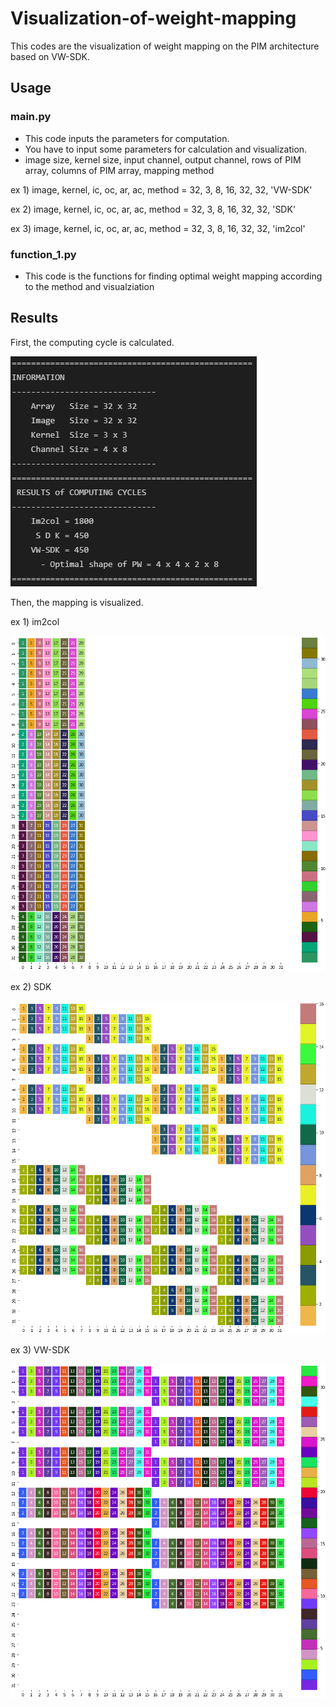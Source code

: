 # Visualization-of-weight-mapping

This codes are the visualization of weight mapping on the PIM architecture based on VW-SDK. 

## Usage
### main.py

* This code inputs the parameters for computation.
* You have to input some parameters for calculation and visualization.
* image size, kernel size, input channel, output channel, rows of PIM array, columns of PIM array, mapping method
 
ex 1) image, kernel, ic, oc, ar, ac, method = 32, 3, 8, 16, 32, 32, 'VW-SDK'

ex 2) image, kernel, ic, oc, ar, ac, method = 32, 3, 8, 16, 32, 32, 'SDK'

ex 3) image, kernel, ic, oc, ar, ac, method = 32, 3, 8, 16, 32, 32, 'im2col'

### function_1.py

* This code is the functions for finding optimal weight mapping according to the method and visualziation

## Results

First, the computing cycle is calculated.

![](./results.png)

Then, the mapping is visualized.

ex 1) im2col

![](./im2col.png)

ex 2) SDK

![](./sdk.png)

ex 3) VW-SDK

![](./vw-sdk.png)

